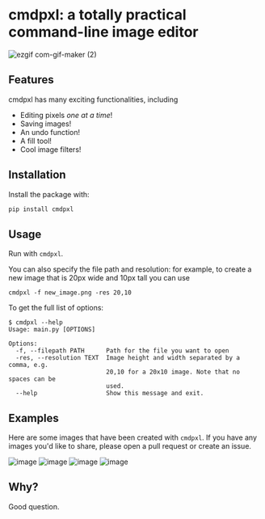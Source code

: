 # cmdpxl: a totally practical command-line image editor
![ezgif com-gif-maker (2)](https://user-images.githubusercontent.com/30610197/128618252-d00100dd-6ca4-4089-b7a1-d7790b99a1cc.gif)

## Features
cmdpxl has many exciting functionalities, including
- Editing pixels *one at a time*!
- Saving images!
- An undo function!
- A fill tool!
- Cool image filters!

## Installation

Install the package with:
```sh
pip install cmdpxl
```

## Usage

Run with `cmdpxl`.

You can also specify the file path and resolution: for example, to create a new image that is 20px wide and 10px tall you can use

```
cmdpxl -f new_image.png -res 20,10
```
To get the full list of options:

```
$ cmdpxl --help
Usage: main.py [OPTIONS]

Options:
  -f, --filepath PATH      Path for the file you want to open
  -res, --resolution TEXT  Image height and width separated by a comma, e.g.
                           20,10 for a 20x10 image. Note that no spaces can be
                           used.
  --help                   Show this message and exit.
```

## Examples
Here are some images that have been created with `cmdpxl`. If you have any images you'd like to share, please open a pull request or create an issue.

![image](https://user-images.githubusercontent.com/30610197/130501861-2ea41d6f-5568-47d9-b7e4-764c9136c979.png)
![image](https://user-images.githubusercontent.com/30610197/130502042-744f269e-9ffc-4089-81bb-5b58a15fa6db.png)
![image](https://user-images.githubusercontent.com/30610197/130501975-88423180-de64-49ff-afc5-dd670d959e9c.png)
![image](https://user-images.githubusercontent.com/30610197/130503771-4ae14006-494b-405c-9657-1eacd013c13f.png)




## Why?
Good question.
